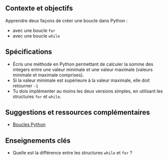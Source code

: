 ## Contexte et objectifs

Apprendre deux façons de créer une boucle dans Python :
- avec une boucle `for`
- avec une boucle `while`

## Spécifications

- Écris une méthode en Python permettant de calculer la somme des integers entre une valeur minimale et une valeur maximale (valeurs minimale et maximale comprises).
- Si la valeur minimale est supérieure à la valeur maximale, elle doit retourner `-1`
- Tu dois implémenter au moins les deux versions simples, en utilisant les structures `for` et `while`.

## Suggestions et ressources complémentaires

- [Boucles Python](https://pyspc.readthedocs.io/fr/latest/05-bases/06-boucles.html)

## Enseignements clés

- Quelle est la différence entre les structures `while` et `for` ?